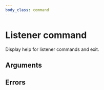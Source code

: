 ```yaml
---
body_class: command
---
```


# Listener command

<section>

Display help for listener commands and exit.

</section>

<section>

## Arguments

</section>

<section>

## Errors

</section>
